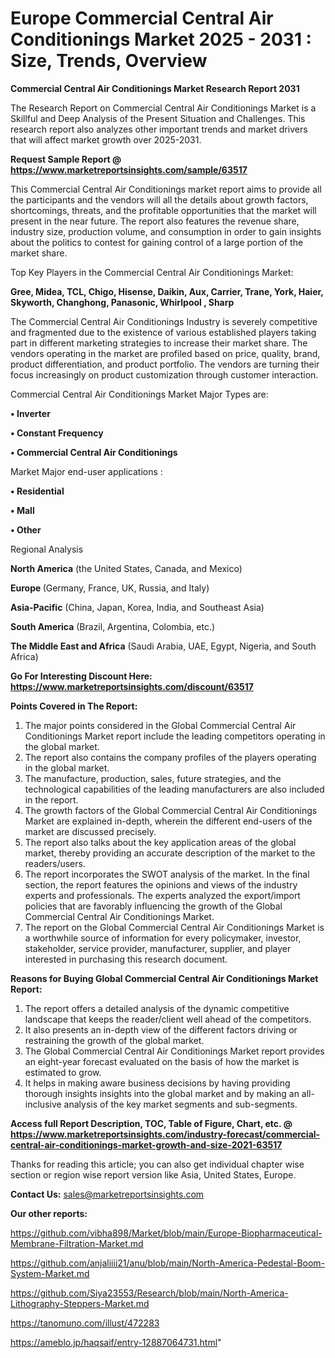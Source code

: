# Europe Commercial Central Air Conditionings Market 2025 - 2031 : Size, Trends, Overview

<strong>Commercial Central Air Conditionings Market Research Report 2031</strong>

The Research Report on Commercial Central Air Conditionings Market is a Skillful and Deep Analysis of the Present Situation and Challenges. This research report also analyzes other important trends and market drivers that will affect market growth over 2025-2031.

<strong>Request Sample Report @ <a href=https://www.marketreportsinsights.com/sample/63517>https://www.marketreportsinsights.com/sample/63517</a></strong>

This Commercial Central Air Conditionings market report aims to provide all the participants and the vendors will all the details about growth factors, shortcomings, threats, and the profitable opportunities that the market will present in the near future. The report also features the revenue share, industry size, production volume, and consumption in order to gain insights about the politics to contest for gaining control of a large portion of the market share.

Top Key Players in the Commercial Central Air Conditionings Market:

<strong>Gree, Midea, TCL, Chigo, Hisense, Daikin, Aux, Carrier, Trane, York, Haier, Skyworth, Changhong, Panasonic, Whirlpool , Sharp</strong>

The Commercial Central Air Conditionings Industry is severely competitive and fragmented due to the existence of various established players taking part in different marketing strategies to increase their market share. The vendors operating in the market are profiled based on price, quality, brand, product differentiation, and product portfolio. The vendors are turning their focus increasingly on product customization through customer interaction.

Commercial Central Air Conditionings Market Major Types are:

<strong>• Inverter

• Constant Frequency

• Commercial Central Air Conditionings</strong>

Market Major end-user applications :

<strong>• Residential

• Mall

• Other</strong>

Regional Analysis

</u><strong><b>North America</b></strong> (the United States, Canada, and Mexico)

<strong><b>Europe </b></strong>(Germany, France, UK, Russia, and Italy)

<strong><b>Asia-Pacific</b></strong> (China, Japan, Korea, India, and Southeast Asia)

<strong><b>South America</b></strong> (Brazil, Argentina, Colombia, etc.)

<strong><b>The Middle East and Africa</b></strong> (Saudi Arabia, UAE, Egypt, Nigeria, and South Africa)

<strong>Go For Interesting Discount Here: <a href=https://www.marketreportsinsights.com/discount/63517>https://www.marketreportsinsights.com/discount/63517</a></strong>

<strong>Points Covered in The Report:</strong>
<ol>
  <li>The major points considered in the Global Commercial Central Air Conditionings Market report include the leading competitors operating in the global market.</li>
  <li>The report also contains the company profiles of the players operating in the global market.</li>
  <li>The manufacture, production, sales, future strategies, and the technological capabilities of the leading manufacturers are also included in the report.</li>
  <li>The growth factors of the Global Commercial Central Air Conditionings Market are explained in-depth, wherein the different end-users of the market are discussed precisely.</li>
  <li>The report also talks about the key application areas of the global market, thereby providing an accurate description of the market to the readers/users.</li>
  <li>The report incorporates the SWOT analysis of the market. In the final section, the report features the opinions and views of the industry experts and professionals. The experts analyzed the export/import policies that are favorably influencing the growth of the Global Commercial Central Air Conditionings Market.</li>
  <li>The report on the Global Commercial Central Air Conditionings Market is a worthwhile source of information for every policymaker, investor, stakeholder, service provider, manufacturer, supplier, and player interested in purchasing this research document.</li>
</ol>
<strong>Reasons for Buying Global Commercial Central Air Conditionings Market Report:</strong>

<ol>
  <li>The report offers a detailed analysis of the dynamic competitive landscape that keeps the reader/client well ahead of the competitors.</li>
  <li>It also presents an in-depth view of the different factors driving or restraining the growth of the global market.</li>
  <li>The Global Commercial Central Air Conditionings Market report provides an eight-year forecast evaluated on the basis of how the market is estimated to grow.</li>
  <li>It helps in making aware business decisions by having providing thorough insights insights into the global market and by making an all-inclusive analysis of the key market segments and sub-segments.</li>
</ol>
<strong>Access full Report Description, TOC, Table of Figure, Chart, etc. @ <a href=https://www.marketreportsinsights.com/industry-forecast/commercial-central-air-conditionings-market-growth-and-size-2021-63517>https://www.marketreportsinsights.com/industry-forecast/commercial-central-air-conditionings-market-growth-and-size-2021-63517</a></strong>


Thanks for reading this article; you can also get individual chapter wise section or region wise report version like Asia, United States, Europe.

<strong>Contact Us:</strong>
sales@marketreportsinsights.com

<strong>Our other reports:</strong>

<a href=https://github.com/vibha898/Market/blob/main/Europe-Biopharmaceutical-Membrane-Filtration-Market.md>https://github.com/vibha898/Market/blob/main/Europe-Biopharmaceutical-Membrane-Filtration-Market.md</a>

<a href=https://github.com/anjaliiii21/anu/blob/main/North-America-Pedestal-Boom-System-Market.md>https://github.com/anjaliiii21/anu/blob/main/North-America-Pedestal-Boom-System-Market.md</a>

<a href=https://github.com/Siya23553/Research/blob/main/North-America-Lithography-Steppers-Market.md>https://github.com/Siya23553/Research/blob/main/North-America-Lithography-Steppers-Market.md</a>

<a href=https://tanomuno.com/illust/472283>https://tanomuno.com/illust/472283</a>

<a href=https://ameblo.jp/haqsaif/entry-12887064731.html>https://ameblo.jp/haqsaif/entry-12887064731.html</a>"
